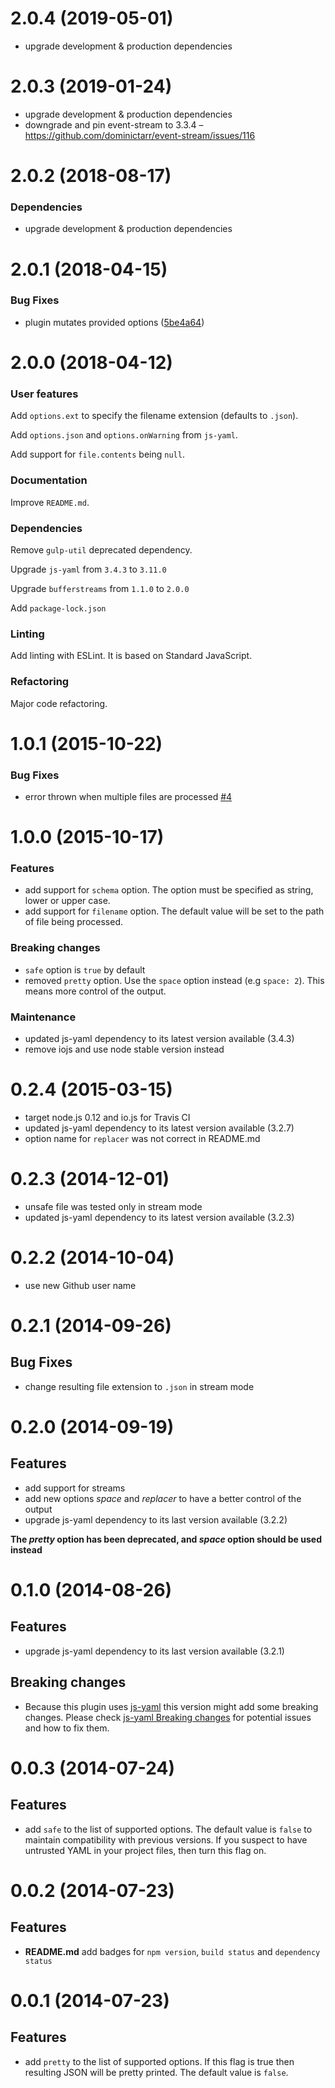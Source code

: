 # 2.0.4 (2019-05-01)

- upgrade development & production dependencies


# 2.0.3 (2019-01-24)

- upgrade development & production dependencies
- downgrade and pin event-stream to 3.3.4 &ndash; https://github.com/dominictarr/event-stream/issues/116


# 2.0.2 (2018-08-17)

### Dependencies

- upgrade development & production dependencies


# 2.0.1 (2018-04-15)

### Bug Fixes

- plugin mutates provided options ([5be4a64](https://github.com/crissdev/gulp-yaml/commit/5be4a6451611187de0b0179642e35fccff23a9ff))

# 2.0.0 (2018-04-12)

### User features

Add `options.ext` to specify the filename extension (defaults to `.json`).

Add `options.json` and `options.onWarning` from `js-yaml`.

Add support for `file.contents` being `null`.

### Documentation

Improve `README.md`.

### Dependencies

Remove `gulp-util` deprecated dependency.

Upgrade `js-yaml` from `3.4.3` to `3.11.0`

Upgrade `bufferstreams` from `1.1.0` to `2.0.0`

Add `package-lock.json`

### Linting

Add linting with ESLint. It is based on Standard JavaScript.

### Refactoring

Major code refactoring.

# 1.0.1 (2015-10-22)

### Bug Fixes

- error thrown when multiple files are processed [#4](https://github.com/crissdev/gulp-yaml/issues/4)

# 1.0.0 (2015-10-17)

### Features

- add support for `schema` option. The option must be specified as string, lower or upper case.
- add support for `filename` option. The default value will be set to the path of file being processed.

### Breaking changes

- `safe` option is `true` by default
- removed `pretty` option. Use the `space` option instead (e.g `space: 2`). This means more control of the output.

### Maintenance

- updated js-yaml dependency to its latest version available (3.4.3)
- remove iojs and use node stable version instead


# 0.2.4 (2015-03-15)

- target node.js 0.12 and io.js for Travis CI
- updated js-yaml dependency to its latest version available (3.2.7)
- option name for `replacer` was not correct in README.md


# 0.2.3 (2014-12-01)

- unsafe file was tested only in stream mode
- updated js-yaml dependency to its latest version available (3.2.3)


# 0.2.2 (2014-10-04)

- use new Github user name


# 0.2.1 (2014-09-26)

## Bug Fixes

- change resulting file extension to ```.json``` in stream mode


# 0.2.0 (2014-09-19)

## Features

- add support for streams
- add new options *space* and *replacer* to have a better control of the output
- upgrade js-yaml dependency to its last version available (3.2.2)

**The _pretty_ option has been deprecated, and _space_ option should be used instead**


# 0.1.0 (2014-08-26)

## Features

- upgrade js-yaml dependency to its last version available (3.2.1)


## Breaking changes

- Because this plugin uses [js-yaml](https://github.com/nodeca/js-yaml) this version might add some
breaking changes. Please check
[js-yaml Breaking changes](https://github.com/nodeca/js-yaml#breaking-changes-in-2xx---3xx)
for potential issues and how to fix them.


# 0.0.3 (2014-07-24)

## Features

- add ```safe``` to the list of supported options. The default value is ```false```
  to maintain compatibility with previous versions. If you suspect to have untrusted YAML in your
  project files, then turn this flag on.


# 0.0.2 (2014-07-23)

## Features

- **README.md** add badges for ```npm version```, ```build status``` and ```dependency status```


# 0.0.1 (2014-07-23)

## Features

- add ```pretty``` to the list of supported options. If this flag is true then resulting JSON will
be pretty printed. The default value is ```false```.

